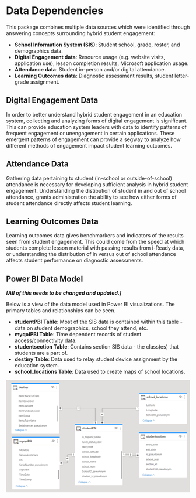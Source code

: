 # Data Dependencies

This package combines multiple data sources which were identified through answering concepts surrounding hybrid student engagement:

* **School Information System (SIS)**: Student school, grade, roster, and demographics data.
* **Digital Engagement data**: Resource usage (e.g. website visits, application use), lesson completion results, Microsoft application usage. 
* **Attendance data**: Student in-person and/or digital attendance.
* **Learning Outcomes data**: Diagnostic assessment results, student letter-grade assignment.

## Digital Engagement Data

In order to better understand hybrid student engagement in an education system, collecting and analyzing forms of digital engagement is significant. This can provide education system leaders with data to identify patterns of frequent engagement or unengagement in certain applications. These emergent patterns of engagement can provide a segway to analyze how different methods of engagement impact student learning outcomes. 

## Attendance Data

Gathering data pertaining to student (in-school or outside-of-school) attendance is necessary for developing sufficient analysis in hybrid student engagement. Understanding the distibution of student in and out of school attendance, grants administration the ability to see how either forms of student attendance directly affects student learning. 

## Learning Outcomes Data

Learning outcomes data gives benchmarkers and indicators of the results seen from student engagement. This could come from the speed at which students complete lesson material with passing results from i-Ready data, or understanding the distribution of in versus out of school attendance affects student performance on diagnostic assessments. 

## Power BI Data Model

<strong><em>[All of this needs to be changed and updated.]</strong></em>

Below is a view of the data model used in Power BI visualizations. The primary tables and relationships can be seen.
* **studentPBI Table**: Most of the SIS data is contained within this table - data on student demographics, school they attend, etc.
* **myqoiPBI Table**: Time dependent records of student access/connectivity data.
* **studentsection Table**: Contains section SIS data - the class(es) that students are a part of.
* **destiny Table**: Data used to relay student device assignment by the education system.
* **school_locations Table**: Data used to create maps of school locations. 

![](https://github.com/cviddenKwantum/oea-digital-learning-insights/blob/main/Digital_Equity_of_Access/docs/images/pbi_datamodel.png)
